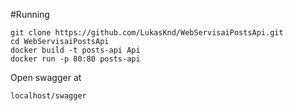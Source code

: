 #Running
```
git clone https://github.com/LukasKnd/WebServisaiPostsApi.git
cd WebServisaiPostsApi
docker build -t posts-api Api
docker run -p 80:80 posts-api
```

Open swagger at
````
localhost/swagger
````